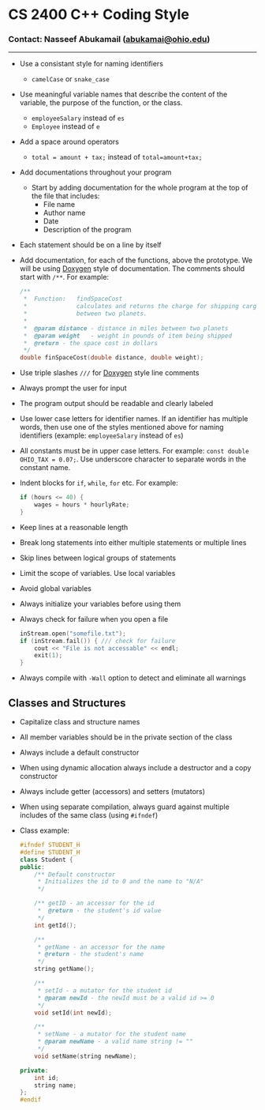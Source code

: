  # CS 2400 C++ Coding Style
 ### Contact: Nasseef Abukamail (abukamai@ohio.edu)

---

* Use a consistant style for naming identifiers
  * ```camelCase``` or ```snake_case```
* Use meaningful variable names that describe the content of the variable, the purpose of the function, or the class.
  * ```employeeSalary``` instead of ```es```
  * ```Employee``` instead of ```e```
* Add a space around operators
  * ```total = amount + tax;``` instead of ```total=amount+tax;```
* Add documentations throughout your program
  * Start by adding documentation for the whole program at the top of the file that includes:
    * File name
    * Author name
    * Date
    * Description of the program
* Each statement should be on a line by itself
* Add documentation, for each of the functions, above the prototype. We will be using [Doxygen](http://www.doxygen.nl/manual/docblocks.html) style of documentation. The comments should start with `/**`.  For example:

  ```cpp
  /**
   *  Function:   findSpaceCost
   *              calculates and returns the charge for shipping cargo
   *              between two planets.
   *
   *  @param distance - distance in miles between two planets
   *  @param weight   - weight in pounds of item being shipped
   *  @return - the space cost in dollars
   */
  double finSpaceCost(double distance, double weight);

  ```

* Use triple slashes `///` for [Doxygen](http://www.doxygen.nl/manual/docblocks.html) style line comments
* Always prompt the user for input
* The program output should be readable and clearly labeled
* Use lower case letters for identifier names. If an identifier has multiple words, then use one of the styles mentioned above for naming identifiers (example: ```employeeSalary``` instead of ```es```)
* All constants must be in upper case letters. For example: ```const double OHIO_TAX = 0.07;```. Use underscore character to separate words in the constant name.
* Indent blocks for ```if```, ```while```, ```for``` etc. For example:

  ```cpp
  if (hours <= 40) {
      wages = hours * hourlyRate;
  }
  ```

* Keep lines at a reasonable length
* Break long statements into either multiple statements or multiple lines
* Skip lines between logical groups of statements
* Limit the scope of variables. Use local variables
* Avoid global variables
* Always initialize your variables before using them
* Always check for failure when you open a file

  ```cpp
  inStream.open("somefile.txt");
  if (inStream.fail()) { /// check for failure
      cout << "File is not accessable" << endl;
      exit(1);
  }
  ```
    
* Always compile with ```-Wall``` option to detect and eliminate all warnings

## Classes and Structures

* Capitalize class and structure names
* All member variables should be in the private section of the class
* Always include a default constructor
* When using dynamic allocation always include a destructor and a copy constructor
* Always include getter (accessors) and setters (mutators)
* When using separate compilation, always guard against multiple includes of the same class (using `#ifndef`)
* Class example:

  ```cpp
  #ifndef STUDENT_H
  #define STUDENT_H
  class Student {
  public:
      /** Default constructor
       * Initializes the id to 0 and the name to "N/A"
       */

      /** getID - an accessor for the id
       *  @return - the student's id value
       */  
      int getId();

      /**
       * getName - an accessor for the name
       * @return - the student's name
       */ 
      string getName();

      /**
       * setId - a mutator for the student id
       * @param newId - the newId must be a valid id >= 0
       */ 
      void setId(int newId);

      /**
       * setName - a mutator for the student name
       * @param newName - a valid name string != ""
       */
      void setName(string newName);

  private:
      int id;
      string name;
  };
  #endif
  ```
